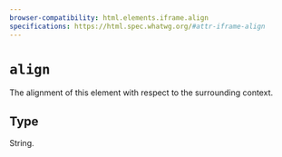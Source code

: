 ```yaml
---
browser-compatibility: html.elements.iframe.align
specifications: https://html.spec.whatwg.org/#attr-iframe-align
---
```


# `align`

The alignment of this element with respect to the surrounding context.

## Type

String.
